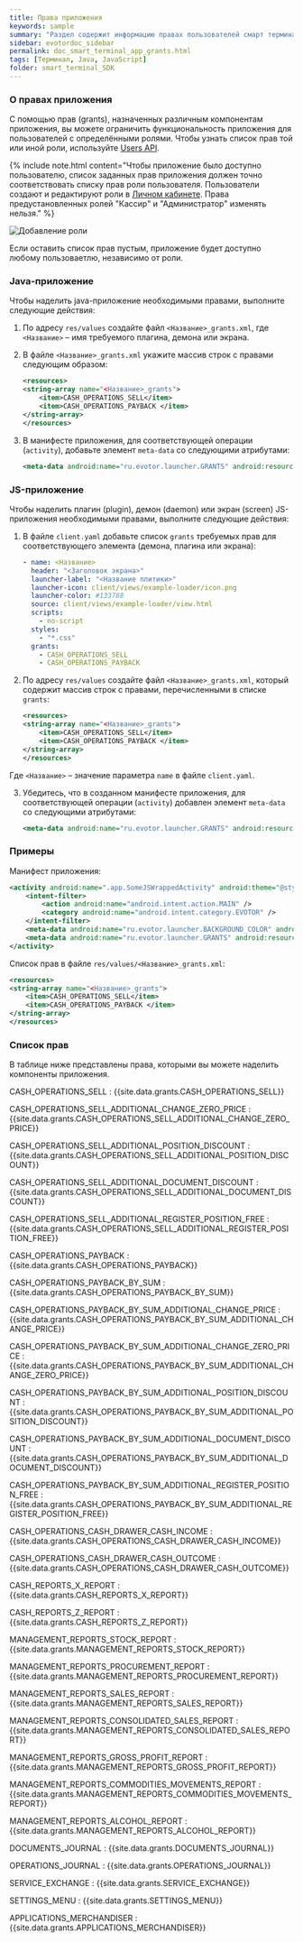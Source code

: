 ```yaml
---
title: Права приложения
keywords: sample
summary: "Раздел содержит информацию правах пользователей смарт терминала и примеры того, как получить данные о них."
sidebar: evotordoc_sidebar
permalink: doc_smart_terminal_app_grants.html
tags: [Терминал, Java, JavaScript]
folder: smart_terminal_SDK
---
```


### О правах приложения

С помощью прав (grants), назначенных различным компонентам приложения, вы можете ограничить функциональность приложения для пользователей с определёнными ролями. Чтобы узнать список прав той или иной роли, используйте [Users API](doc_smart_terminal_users_api.html).

{% include note.html content="Чтобы приложение было доступно пользователю, список заданных прав приложения должен точно соответствовать списку прав роли пользователя. Пользователи создают и редактируют роли в [Личном  кабинете](https://lk.evotor.ru/web/login). Права предустановленных ролей \"Кассир\" и \"Администратор\" изменять нельзя." %}

![Добавление роли](images/Add_role.gif "Добавление роли")

Если оставить список прав пустым, приложение будет доступно любому пользоваетлю, независимо от роли.

### Java-приложение

Чтобы наделить java-приложение необходимыми правами, выполните следующие действия:

1. По адресу `res/values` создайте файл `<Название>_grants.xml`, где `<Название>` – имя требуемого плагина, демона или экрана.
2. В файле `<Название>_grants.xml` укажите массив строк с правами следующим образом:

   ```xml
   <resources>
   <string-array name="<Название>_grants">
       <item>CASH_OPERATIONS_SELL</item>
       <item>CASH_OPERATIONS_PAYBACK </item>
   </string-array>
   </resources>
   ```

3. В манифесте приложения, для соответствующей операции (`activity`), добавьте элемент `meta-data` со следующими атрибутами:

   ```xml
   <meta-data android:name="ru.evotor.launcher.GRANTS" android:resource="@array/<Название>_grants" />
   ```

### JS-приложение

Чтобы наделить плагин (plugin), демон (daemon) или экран (screen) JS-приложения необходимыми правами, выполните следующие действия:

1. В файле `client.yaml` добавьте список `grants` требуемых прав для соответствующего элемента (демона, плагина или экрана):

   ```yaml
   - name: <Название>
     header: "<Заголовок экрана>"
     launcher-label: "<Название плитики>"
     launcher-icon: client/views/example-loader/icon.png
     launcher-color: #133788
     source: client/views/example-loader/view.html
     scripts:
       - no-script
     styles:
       - "*.css"
     grants:
       - CASH_OPERATIONS_SELL
       - CASH_OPERATIONS_PAYBACK
   ```

2. По адресу `res/values` создайте файл `<Название>_grants.xml`, который содержит массив строк с правами, перечисленными в списке `grants`:

   ```xml
   <resources>
   <string-array name="<Название>_grants">
       <item>CASH_OPERATIONS_SELL</item>
       <item>CASH_OPERATIONS_PAYBACK </item>
   </string-array>
   </resources>
   ```


  Где `<Название>` – значение параметра `name` в файле `client.yaml`.

3. Убедитесь, что в созданном манифесте приложения, для соответствующей операции (`activity`) добавлен элемент `meta-data` со следующими атрибутами:

   ```xml
   <meta-data android:name="ru.evotor.launcher.GRANTS" android:resource="@array/<Название>_grants" />
   ```

### Примеры

Манифест приложения:

```xml
<activity android:name=".app.SomeJSWrappedActivity" android:theme="@style/JSWrappedTheme" android:icon="@drawable/icon" android:label="<Название плитки>">
    <intent-filter>
        <action android:name="android.intent.action.MAIN" />
        <category android:name="android.intent.category.EVOTOR" />
    </intent-filter>
    <meta-data android:name="ru.evotor.launcher.BACKGROUND_COLOR" android:value="#133788" />
    <meta-data android:name="ru.evotor.launcher.GRANTS" android:resource="@array/<Название>_grants" />
</activity>
```

Список прав в файле `res/values/<Название>_grants.xml`:

```xml
<resources>
<string-array name="<Название>_grants">
    <item>CASH_OPERATIONS_SELL</item>
    <item>CASH_OPERATIONS_PAYBACK </item>
</string-array>
</resources>
```




### Список прав

В таблице ниже представлены права, которыми вы можете наделить компоненты приложения.

CASH_OPERATIONS_SELL
: {{site.data.grants.CASH_OPERATIONS_SELL}}

CASH_OPERATIONS_SELL_ADDITIONAL_CHANGE_ZERO_PRICE
: {{site.data.grants.CASH_OPERATIONS_SELL_ADDITIONAL_CHANGE_ZERO_PRICE}}

CASH_OPERATIONS_SELL_ADDITIONAL_POSITION_DISCOUNT
: {{site.data.grants.CASH_OPERATIONS_SELL_ADDITIONAL_POSITION_DISCOUNT}}

CASH_OPERATIONS_SELL_ADDITIONAL_DOCUMENT_DISCOUNT
: {{site.data.grants.CASH_OPERATIONS_SELL_ADDITIONAL_DOCUMENT_DISCOUNT}}

CASH_OPERATIONS_SELL_ADDITIONAL_REGISTER_POSITION_FREE
: {{site.data.grants.CASH_OPERATIONS_SELL_ADDITIONAL_REGISTER_POSITION_FREE}}

CASH_OPERATIONS_PAYBACK
: {{site.data.grants.CASH_OPERATIONS_PAYBACK}}

CASH_OPERATIONS_PAYBACK_BY_SUM
: {{site.data.grants.CASH_OPERATIONS_PAYBACK_BY_SUM}}

CASH_OPERATIONS_PAYBACK_BY_SUM_ADDITIONAL_CHANGE_PRICE
: {{site.data.grants.CASH_OPERATIONS_PAYBACK_BY_SUM_ADDITIONAL_CHANGE_PRICE}}

CASH_OPERATIONS_PAYBACK_BY_SUM_ADDITIONAL_CHANGE_ZERO_PRICE
: {{site.data.grants.CASH_OPERATIONS_PAYBACK_BY_SUM_ADDITIONAL_CHANGE_ZERO_PRICE}}

CASH_OPERATIONS_PAYBACK_BY_SUM_ADDITIONAL_POSITION_DISCOUNT
: {{site.data.grants.CASH_OPERATIONS_PAYBACK_BY_SUM_ADDITIONAL_POSITION_DISCOUNT}}

CASH_OPERATIONS_PAYBACK_BY_SUM_ADDITIONAL_DOCUMENT_DISCOUNT
: {{site.data.grants.CASH_OPERATIONS_PAYBACK_BY_SUM_ADDITIONAL_DOCUMENT_DISCOUNT}}

CASH_OPERATIONS_PAYBACK_BY_SUM_ADDITIONAL_REGISTER_POSITION_FREE
: {{site.data.grants.CASH_OPERATIONS_PAYBACK_BY_SUM_ADDITIONAL_REGISTER_POSITION_FREE}}

CASH_OPERATIONS_CASH_DRAWER_CASH_INCOME
: {{site.data.grants.CASH_OPERATIONS_CASH_DRAWER_CASH_INCOME}}

CASH_OPERATIONS_CASH_DRAWER_CASH_OUTCOME
: {{site.data.grants.CASH_OPERATIONS_CASH_DRAWER_CASH_OUTCOME}}

CASH_REPORTS_X_REPORT
: {{site.data.grants.CASH_REPORTS_X_REPORT}}

CASH_REPORTS_Z_REPORT
: {{site.data.grants.CASH_REPORTS_Z_REPORT}}

MANAGEMENT_REPORTS_STOCK_REPORT
: {{site.data.grants.MANAGEMENT_REPORTS_STOCK_REPORT}}

MANAGEMENT_REPORTS_PROCUREMENT_REPORT
: {{site.data.grants.MANAGEMENT_REPORTS_PROCUREMENT_REPORT}}

MANAGEMENT_REPORTS_SALES_REPORT
: {{site.data.grants.MANAGEMENT_REPORTS_SALES_REPORT}}

MANAGEMENT_REPORTS_CONSOLIDATED_SALES_REPORT
: {{site.data.grants.MANAGEMENT_REPORTS_CONSOLIDATED_SALES_REPORT}}

MANAGEMENT_REPORTS_GROSS_PROFIT_REPORT
: {{site.data.grants.MANAGEMENT_REPORTS_GROSS_PROFIT_REPORT}}

MANAGEMENT_REPORTS_COMMODITIES_MOVEMENTS_REPORT
: {{site.data.grants.MANAGEMENT_REPORTS_COMMODITIES_MOVEMENTS_REPORT}}

MANAGEMENT_REPORTS_ALCOHOL_REPORT
: {{site.data.grants.MANAGEMENT_REPORTS_ALCOHOL_REPORT}}

DOCUMENTS_JOURNAL
: {{site.data.grants.DOCUMENTS_JOURNAL}}

OPERATIONS_JOURNAL
: {{site.data.grants.OPERATIONS_JOURNAL}}

SERVICE_EXCHANGE
: {{site.data.grants.SERVICE_EXCHANGE}}

SETTINGS_MENU
: {{site.data.grants.SETTINGS_MENU}}

APPLICATIONS_MERCHANDISER
: {{site.data.grants.APPLICATIONS_MERCHANDISER}}
